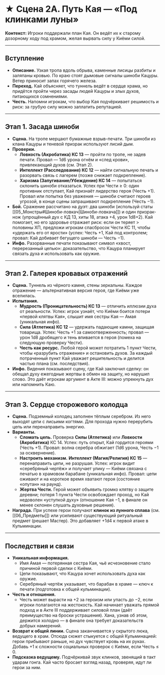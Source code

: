 # ★ Сцена 2A. Путь Кая — «Под клинками луны»

**Контекст:** Игроки поддержали план Кая. Он ведёт их к старому дозорному ходу под храмом, желая вырвать силу у Киёми силой.

---

## Вступление
- **Описание.** Узкая тропа вдоль обрыва, каменные лисицы разбиты и заляпаны кровью. По краю стоят дымовые сигналы шиноби Кацуры. Ветер приносит запах горячего железа.
- **Переход.** Кай объясняет, что туннель ведёт в сердце храма, но придётся пройти через засады людей Кацуры и злых духов, питающихся сомнениями.
- **Честь.** Напомни игрокам, что выбор Кая подчёркивает решимость и риск: за грубую силу можно заплатить репутацией.

---

## Этап 1. Засада шиноби
- **Сцена.** На тропе мерцают бумажные взрыв-печати. Три шиноби из клана Кацуры и теневой призрак используют лисий дым.
- **Проверки.**
  - **Ловкость (Акробатика) КС 13** — пройти по тропе, не задев печати. Провал — 1d6 урона огнём и «след крови», привлекающий духов (см. Этап 2).
  - **Интеллект (Расследование) КС 12** — найти сигнальную печать и разорвать связь с лагерем (позже снижает подкрепление).
  - **Харизма (Запугивание/Убеждение) КС 14** — попытаться склонить шиноби отказаться. Успех при Чести ≥ 0: один противник отступает, Кай признаёт лидерство героя (Честь +1). Провал или попытка без уважения — шиноби считают героев угрозой, в конце сцены запрашивают подкрепление (Честь −1).
- **Бой.** Сражение рассчитано на дуэт: два шиноби (используй статы [[05_Монстры#Шиноби-ловкач|Шиноби-ловкача]]) и один призрак-нож (упрощённый дух с КД 13, хиты 18, атака +4, урон 1d8+2). Кай помогает, но его здоровье отражает риск: если он теряет > половины ХП, предложи игрокам спасбросок Чести КС 11, чтобы «удержать его от ярости» (успех: Честь +1, Кай под контролем; провал: Кай добивает бегущего шиноби — Честь −1).
- **Инфо.** Разорванные печати показывают символ «хвост, перерезанный цепью»: доказательство, что Кацура планирует связать духа и использовать как оружие.

---

## Этап 2. Галерея кровавых отражений
- **Сцена.** Туннель из чёрного камня, стены зеркальны. Каждое отражение — альтернативная версия героя, где Киёми уже вселилась.
- **Испытания.**
  - **Мудрость (Проницательность) КС 13** — отличить иллюзии духа от реальности. Успех: игрок узнаёт, что Киёми боится потери «первой клятвы Кая», слышит имя сестры Кая — Амая (уникальная инфо).
  - **Сила (Атлетика) КС 12** — удержать падающие камни, защищая товарища. Успех: Честь +1 за самоотверженность; провал — урон 1d8 дробящего и тень впивается в героя (помеха на следующую проверку Чести).
  - **Честь как ресурс.** Любой герой может потратить 1 пункт Чести, чтобы «разрубить отражение» и остановить духов. За каждый потраченный пункт Кай уважает решительность и делится частью плана (см. последствия).
- **Инфо.** Видения показывают сцену, где Кай заключил сделку: он обещал духу ежегодные жертвы в обмен на защиту, но нарушил слово. Это даёт игрокам аргумент в Акте III: можно упрекнуть дух или напомнить Каю.

---

## Этап 3. Сердце сторожевого колодца
- **Сцена.** Подземный колодец заполнен тёплым серебром. Из него выходят цепи с лисьими когтями. Для прохода нужно перерубить цепь или перенаправить энергию.
- **Варианты.**
  - **Сломать цепь.** Проверка **Силы (Атлетика)** или **Ловкости (Акробатика)** КС 14. Успех: путь открыт, Кай гордится героями (Честь +1). Провал: волна серебра обжигает (1d6 урона, Честь −1 за осквернение).
  - **Настроить механизм.** **Интеллект (Магия/Религия) КС 15** — перенаправить цепи, не разрушая. Успех: игрок видит «серебряный чертёж» и получает улику — Киёми связана с печатью в храмовом барабане (уникальная инфо). Провал: цепи оживают и на короткое время хватают героя (состояние «опутан» на раунд).
  - **Жертва Чести.** Герой может объявить громко клятву о защите деревни; потеря 1 пункта Чести освобождает проход, но Кай недоволен «уступкой духу» (отношение Кая −1, в финале он менее склонен слушать духовные решения).
- **Награда.** При успехе герои получают **клинок из лунного сплава** (см. [[06_Предметы]]) или усиливают существующий ритуальный предмет (решает Мастер). Это добавляет +1d4 к первой атаке в Кульминации.

---

## Последствия и связи
- **Уникальная информация.**
  - Имя Амая — потерянная сестра Кая, чьё исчезновение стало причиной первой сделки с Киёми.
  - Цепи показывают, что Кацура хочет использовать духа как оружие.
  - Серебряный чертёж указывает, что барабан в храме — ключ к печати (подготовка к общей кульминации).
- **Честь и отношения.**
  - Честь может вырасти на +2 за героизм или упасть до −2, если игроки полагаются на жестокость. Кай начинает уважать прямой подход и в Акте III поддерживает силовой план (даёт преимущество на броски устрашения). Хана, узнав об этом, держится холодно — в финале она требует доказательств добрых намерений.
- **Возврат к общей линии.** Сцена заканчивается у скрытого люка, ведущего в храм. Отсюда сюжет стыкуется с общей Кульминацией: герои прибывают раньше, но дух чувствует кровь на их руках. Добавь +1 к сложности социальных проверок с Киёми, если Честь ≤ 0.
- **Подсказка ведущему.** Подчёркивай звук клинков, звенящий в такт ударам гонга. Кай часто бросает взгляд назад, проверяя, идут ли герои за ним.
